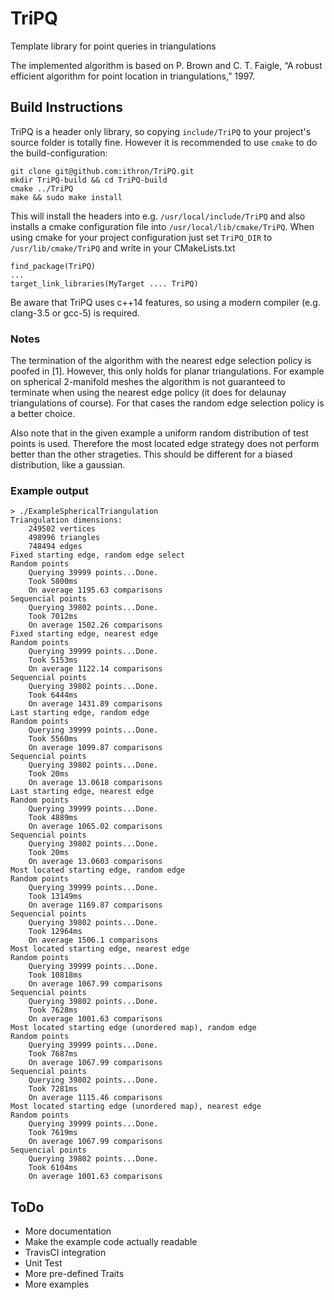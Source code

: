 # TriPQ
Template library for point queries in triangulations

The implemented algorithm is based on P. Brown and C. T. Faigle, “A robust
efficient algorithm for point location in triangulations,” 1997.

## Build Instructions
TriPQ is a header only library, so copying `include/TriPQ` to your project's source folder is totally fine.
However it is recommended to use `cmake` to do the build-configuration:
```
git clone git@github.com:ithron/TriPQ.git
mkdir TriPQ-build && cd TriPQ-build
cmake ../TriPQ
make && sudo make install
```
This will install the headers into e.g. `/usr/local/include/TriPQ` and also installs a cmake configuration file into `/usr/local/lib/cmake/TriPQ`.
When using cmake for your project configuration just set `TriPQ_DIR` to `/usr/lib/cmake/TriPQ` and write in your CMakeLists.txt
```
find_package(TriPQ)
...
target_link_libraries(MyTarget .... TriPQ)
```
Be aware that TriPQ uses c++14 features, so using a modern compiler (e.g. clang-3.5 or gcc-5) is required.

### Notes
The termination of the algorithm with the nearest edge selection policy is poofed in [1]. However, this only holds for planar triangulations. For example on spherical 2-manifold meshes the algorithm is not guaranteed to terminate when using the nearest edge policy (it does for delaunay triangulations of course). For that cases the random edge selection policy is a better choice.

Also note that in the given example a uniform random distribution of test points is used. Therefore the most located edge strategy does not perform better than the other strageties. This should be different for a biased distribution, like a gaussian.


### Example output
```
> ./ExampleSphericalTriangulation
Triangulation dimensions:
	249502 vertices
	498996 triangles
	748494 edges
Fixed starting edge, random edge select
Random points
	Querying 39999 points...Done.
	Took 5800ms
	On average 1195.63 comparisons
Sequencial points
	Querying 39802 points...Done.
	Took 7012ms
	On average 1502.26 comparisons
Fixed starting edge, nearest edge
Random points
	Querying 39999 points...Done.
	Took 5153ms
	On average 1122.14 comparisons
Sequencial points
	Querying 39802 points...Done.
	Took 6444ms
	On average 1431.89 comparisons
Last starting edge, random edge
Random points
	Querying 39999 points...Done.
	Took 5560ms
	On average 1099.87 comparisons
Sequencial points
	Querying 39802 points...Done.
	Took 20ms
	On average 13.0618 comparisons
Last starting edge, nearest edge
Random points
	Querying 39999 points...Done.
	Took 4889ms
	On average 1065.02 comparisons
Sequencial points
	Querying 39802 points...Done.
	Took 20ms
	On average 13.0603 comparisons
Most located starting edge, random edge
Random points
	Querying 39999 points...Done.
	Took 13149ms
	On average 1169.87 comparisons
Sequencial points
	Querying 39802 points...Done.
	Took 12964ms
	On average 1506.1 comparisons
Most located starting edge, nearest edge
Random points
	Querying 39999 points...Done.
	Took 10818ms
	On average 1067.99 comparisons
Sequencial points
	Querying 39802 points...Done.
	Took 7628ms
	On average 1001.63 comparisons
Most located starting edge (unordered map), random edge
Random points
	Querying 39999 points...Done.
	Took 7687ms
	On average 1067.99 comparisons
Sequencial points
	Querying 39802 points...Done.
	Took 7281ms
	On average 1115.46 comparisons
Most located starting edge (unordered map), nearest edge
Random points
	Querying 39999 points...Done.
	Took 7619ms
	On average 1067.99 comparisons
Sequencial points
	Querying 39802 points...Done.
	Took 6104ms
	On average 1001.63 comparisons
```

## ToDo
- More documentation
- Make the example code actually readable
- TravisCI integration
- Unit Test
- More pre-defined Traits
- More examples
